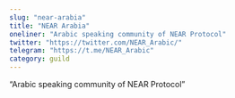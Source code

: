 ```yaml
---
slug: "near-arabia"
title: "NEAR Arabia"
oneliner: "Arabic speaking community of NEAR Protocol"
twitter: "https://twitter.com/NEAR_Arabic/"
telegram: "https://t.me/NEAR_Arabic"
category: guild
---
```


“Arabic speaking community of NEAR Protocol”

